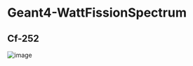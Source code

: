 # Geant4-WattFissionSpectrum


## Cf-252
![image](https://user-images.githubusercontent.com/60418809/199636870-21d868c9-fbe9-42f9-ab31-970a85fc4648.png)
